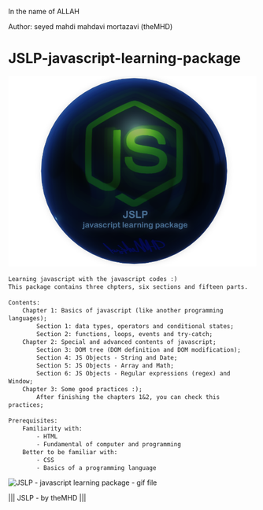 ﻿In the name of ALLAH

Author:  seyed mahdi mahdavi mortazavi (theMHD)
# JSLP-javascript-learning-package
![JSLP - javascript learning package - png file](Logo/JSLPlogo.png)

    Learning javascript with the javascript codes :)
    This package contains three chpters, six sections and fifteen parts.

    Contents:
        Chapter 1: Basics of javascript (like another programming languages);
            Section 1: data types, operators and conditional states;
            Section 2: functions, loops, events and try-catch;
        Chapter 2: Special and advanced contents of javascript;
            Section 3: DOM tree (DOM definition and DOM modification);
            Section 4: JS Objects - String and Date;
            Section 5: JS Objects - Array and Math;
            Section 6: JS Objects - Regular expressions (regex) and Window;
        Chapter 3: Some good practices :);
            After finishing the chapters 1&2, you can check this practices;

    Prerequisites:
        Familiarity with:
            - HTML
            - Fundamental of computer and programming
        Better to be familiar with:
            - CSS
            - Basics of a programming language

![JSLP - javascript learning package - gif file](Logo/JSLPlogo.gif)

||| JSLP - by theMHD |||